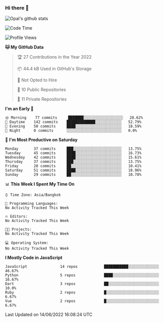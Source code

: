 ### Hi there 👋

![Opal's github stats](https://github-readme-stats.vercel.app/api?username=coolkidneversleep&count_private=true&show_icons=true&theme=radical)


<!--START_SECTION:waka-->
![Code Time](http://img.shields.io/badge/Code%20Time-0%20secs-blue)

![Profile Views](http://img.shields.io/badge/Profile%20Views-0-blue)

**🐱 My GitHub Data** 

> 🏆 27 Contributions in the Year 2022
 > 
> 📦 44.4 kB Used in GitHub's Storage 
 > 
> 🚫 Not Opted to Hire
 > 
> 📜 10 Public Repositories 
 > 
> 🔑 11 Private Repositories  
 > 
**I'm an Early 🐤** 

```text
🌞 Morning    77 commits     ███████░░░░░░░░░░░░░░░░░░   28.62% 
🌆 Daytime    142 commits    █████████████░░░░░░░░░░░░   52.79% 
🌃 Evening    50 commits     ████░░░░░░░░░░░░░░░░░░░░░   18.59% 
🌙 Night      0 commits      ░░░░░░░░░░░░░░░░░░░░░░░░░   0.0%

```
📅 **I'm Most Productive on Saturday** 

```text
Monday       37 commits     ███░░░░░░░░░░░░░░░░░░░░░░   13.75% 
Tuesday      45 commits     ████░░░░░░░░░░░░░░░░░░░░░   16.73% 
Wednesday    42 commits     ████░░░░░░░░░░░░░░░░░░░░░   15.61% 
Thursday     37 commits     ███░░░░░░░░░░░░░░░░░░░░░░   13.75% 
Friday       28 commits     ██░░░░░░░░░░░░░░░░░░░░░░░   10.41% 
Saturday     51 commits     ████░░░░░░░░░░░░░░░░░░░░░   18.96% 
Sunday       29 commits     ██░░░░░░░░░░░░░░░░░░░░░░░   10.78%

```


📊 **This Week I Spent My Time On** 

```text
⌚︎ Time Zone: Asia/Bangkok

💬 Programming Languages: 
No Activity Tracked This Week

🔥 Editors: 
No Activity Tracked This Week

🐱‍💻 Projects: 
No Activity Tracked This Week

💻 Operating System: 
No Activity Tracked This Week

```

**I Mostly Code in JavaScript** 

```text
JavaScript               14 repos            ███████████░░░░░░░░░░░░░░   46.67% 
Python                   5 repos             ████░░░░░░░░░░░░░░░░░░░░░   16.67% 
Dart                     3 repos             ██░░░░░░░░░░░░░░░░░░░░░░░   10.0% 
Ruby                     2 repos             █░░░░░░░░░░░░░░░░░░░░░░░░   6.67% 
Vue                      2 repos             █░░░░░░░░░░░░░░░░░░░░░░░░   6.67%

```



 Last Updated on 14/06/2022 16:08:24 UTC
<!--END_SECTION:waka-->
